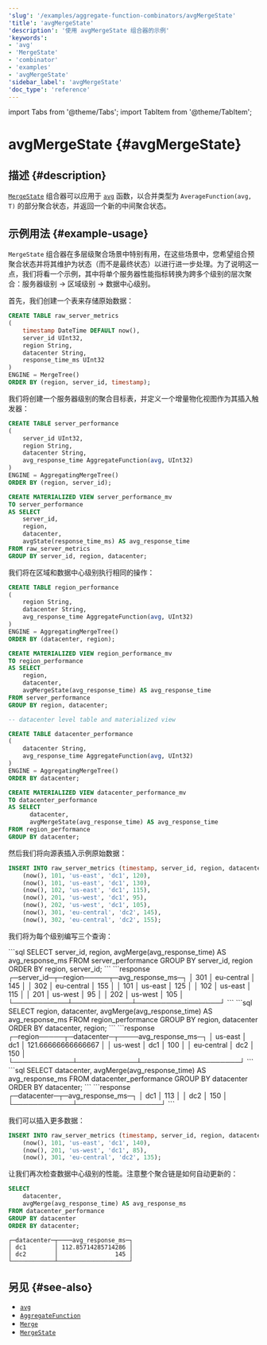 ```yaml
---
'slug': '/examples/aggregate-function-combinators/avgMergeState'
'title': 'avgMergeState'
'description': '使用 avgMergeState 组合器的示例'
'keywords':
- 'avg'
- 'MergeState'
- 'combinator'
- 'examples'
- 'avgMergeState'
'sidebar_label': 'avgMergeState'
'doc_type': 'reference'
---
```


import Tabs from '@theme/Tabs';
import TabItem from '@theme/TabItem';


# avgMergeState {#avgMergeState}

## 描述 {#description}

[`MergeState`](/sql-reference/aggregate-functions/combinators#-state) 组合器可以应用于 [`avg`](/sql-reference/aggregate-functions/reference/avg) 函数，以合并类型为 `AverageFunction(avg, T)` 的部分聚合状态，并返回一个新的中间聚合状态。

## 示例用法 {#example-usage}

`MergeState` 组合器在多层级聚合场景中特别有用，在这些场景中，您希望组合预聚合状态并将其维护为状态（而不是最终状态）以进行进一步处理。为了说明这一点，我们将看一个示例，其中将单个服务器性能指标转换为跨多个级别的层次聚合：服务器级别 → 区域级别 → 数据中心级别。

首先，我们创建一个表来存储原始数据：

```sql
CREATE TABLE raw_server_metrics
(
    timestamp DateTime DEFAULT now(),
    server_id UInt32,
    region String,
    datacenter String,
    response_time_ms UInt32
)
ENGINE = MergeTree()
ORDER BY (region, server_id, timestamp);
```

我们将创建一个服务器级别的聚合目标表，并定义一个增量物化视图作为其插入触发器：

```sql
CREATE TABLE server_performance
(
    server_id UInt32,
    region String,
    datacenter String,
    avg_response_time AggregateFunction(avg, UInt32)
)
ENGINE = AggregatingMergeTree()
ORDER BY (region, server_id);

CREATE MATERIALIZED VIEW server_performance_mv
TO server_performance
AS SELECT
    server_id,
    region,
    datacenter,
    avgState(response_time_ms) AS avg_response_time
FROM raw_server_metrics
GROUP BY server_id, region, datacenter;
```

我们将在区域和数据中心级别执行相同的操作：

```sql
CREATE TABLE region_performance
(
    region String,
    datacenter String,
    avg_response_time AggregateFunction(avg, UInt32)
)
ENGINE = AggregatingMergeTree()
ORDER BY (datacenter, region);

CREATE MATERIALIZED VIEW region_performance_mv
TO region_performance
AS SELECT
    region,
    datacenter,
    avgMergeState(avg_response_time) AS avg_response_time
FROM server_performance
GROUP BY region, datacenter;

-- datacenter level table and materialized view

CREATE TABLE datacenter_performance
(
    datacenter String,
    avg_response_time AggregateFunction(avg, UInt32)
)
ENGINE = AggregatingMergeTree()
ORDER BY datacenter;

CREATE MATERIALIZED VIEW datacenter_performance_mv
TO datacenter_performance
AS SELECT
      datacenter,
      avgMergeState(avg_response_time) AS avg_response_time
FROM region_performance
GROUP BY datacenter;
```

然后我们将向源表插入示例原始数据：

```sql
INSERT INTO raw_server_metrics (timestamp, server_id, region, datacenter, response_time_ms) VALUES
    (now(), 101, 'us-east', 'dc1', 120),
    (now(), 101, 'us-east', 'dc1', 130),
    (now(), 102, 'us-east', 'dc1', 115),
    (now(), 201, 'us-west', 'dc1', 95),
    (now(), 202, 'us-west', 'dc1', 105),
    (now(), 301, 'eu-central', 'dc2', 145),
    (now(), 302, 'eu-central', 'dc2', 155);
```

我们将为每个级别编写三个查询：

<Tabs>
  <TabItem value="服务级别" label="服务级别" default>
```sql
SELECT
    server_id,
    region,
    avgMerge(avg_response_time) AS avg_response_ms
FROM server_performance
GROUP BY server_id, region
ORDER BY region, server_id;
```
```response
┌─server_id─┬─region─────┬─avg_response_ms─┐
│       301 │ eu-central │             145 │
│       302 │ eu-central │             155 │
│       101 │ us-east    │             125 │
│       102 │ us-east    │             115 │
│       201 │ us-west    │              95 │
│       202 │ us-west    │             105 │
└───────────┴────────────┴─────────────────┘
```
  </TabItem>
  <TabItem value="区域级别" label="区域级别">
```sql
SELECT
    region,
    datacenter,
    avgMerge(avg_response_time) AS avg_response_ms
FROM region_performance
GROUP BY region, datacenter
ORDER BY datacenter, region;
```
```response
┌─region─────┬─datacenter─┬────avg_response_ms─┐
│ us-east    │ dc1        │ 121.66666666666667 │
│ us-west    │ dc1        │                100 │
│ eu-central │ dc2        │                150 │
└────────────┴────────────┴────────────────────┘
```
  </TabItem>
  <TabItem value="数据中心级别" label="数据中心级别">
```sql
SELECT
    datacenter,
    avgMerge(avg_response_time) AS avg_response_ms
FROM datacenter_performance
GROUP BY datacenter
ORDER BY datacenter;
```
```response
┌─datacenter─┬─avg_response_ms─┐
│ dc1        │             113 │
│ dc2        │             150 │
└────────────┴─────────────────┘
```
  </TabItem>
</Tabs>

我们可以插入更多数据：

```sql
INSERT INTO raw_server_metrics (timestamp, server_id, region, datacenter, response_time_ms) VALUES
    (now(), 101, 'us-east', 'dc1', 140),
    (now(), 201, 'us-west', 'dc1', 85),
    (now(), 301, 'eu-central', 'dc2', 135);
```

让我们再次检查数据中心级别的性能。注意整个聚合链是如何自动更新的：

```sql
SELECT
    datacenter,
    avgMerge(avg_response_time) AS avg_response_ms
FROM datacenter_performance
GROUP BY datacenter
ORDER BY datacenter;
```

```response
┌─datacenter─┬────avg_response_ms─┐
│ dc1        │ 112.85714285714286 │
│ dc2        │                145 │
└────────────┴────────────────────┘
```

## 另见 {#see-also}
- [`avg`](/sql-reference/aggregate-functions/reference/avg)
- [`AggregateFunction`](/sql-reference/data-types/aggregatefunction)
- [`Merge`](/sql-reference/aggregate-functions/combinators#-merge)
- [`MergeState`](/sql-reference/aggregate-functions/combinators#-mergestate)

